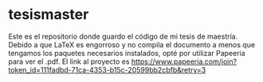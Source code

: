 # tesismaster

Este es el repositorio donde guardo el código de mi tesis de maestría. Debido a que LaTeX es engorroso y no compila el documento a menos que tengamos los paquetes necesarios instalados, opté por utilizar Papeeria para ver el .pdf. El link al proyecto es https://www.papeeria.com/join?token_id=111fadbd-71ca-4353-b15c-20599bb2cbfb&retry=3
